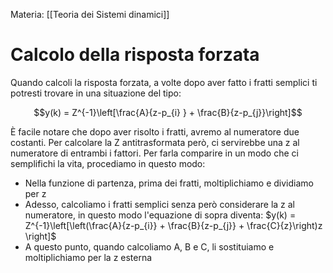 Materia: [[Teoria dei Sistemi dinamici]]
# Calcolo della risposta forzata
Quando calcoli la risposta forzata, a volte dopo aver fatto i fratti semplici ti potresti trovare in una situazione del tipo:

$$y(k) = Z^{-1}\left[\frac{A}{z-p_{i} } + \frac{B}{z-p_{j}}\right]$$

È facile notare che dopo aver risolto i fratti, avremo al numeratore due costanti. Per calcolare la Z antitrasformata però, ci servirebbe una z al numeratore di entrambi i fattori. Per farla comparire in un modo che ci semplifichi la vita, procediamo in questo modo:
* Nella funzione di partenza, prima dei fratti, moltiplichiamo e dividiamo per z
* Adesso, calcoliamo i fratti semplici senza però considerare la z al numeratore, in questo modo l'equazione di sopra diventa:  $y(k) = Z^{-1}\left[\left(\frac{A}{z-p_{i}} + \frac{B}{z-p_{j}} + \frac{C}{z}\right)z \right]$
* A questo punto, quando calcoliamo A, B e C, li sostituiamo e moltiplichiamo per la z esterna